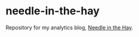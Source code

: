 # needle-in-the-hay

Repository for my analytics blog, <a href="https://needleinthehay.ca/">Needle in the Hay</a>.
